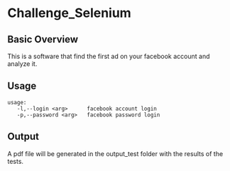# Challenge_Selenium

## Basic Overview
  This is a software that find the first ad on your facebook account and analyze it.
  
## Usage 
  ```
  usage: 
     -l,--login <arg>      facebook account login
     -p,--password <arg>   facebook password login
  ```
 
 ## Output
  A pdf file will be generated in the output_test folder with the results of the tests.
 

